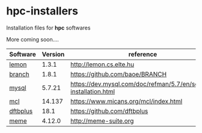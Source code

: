 # hpc-installers

Installation files for **hpc** softwares

More coming soon.... 

Software| Version | reference
--------|---------|----------
[lemon](lemon_v1.3.1.md) | 1.3.1 | http://lemon.cs.elte.hu 
[branch](branch.md)|1.8.1|https://github.com/baoe/BRANCH
[mysql](mysql.md)|5.7.21| https://dev.mysql.com/doc/refman/5.7/en/source-installation.html
[mcl](mcl.md)|14.137|https://www.micans.org/mcl/index.html
[dftbplus](dftbplus.md)|18.1|https://github.com/dftbplus 
[meme](meme.md)|4.12.0|http://meme-suite.org 